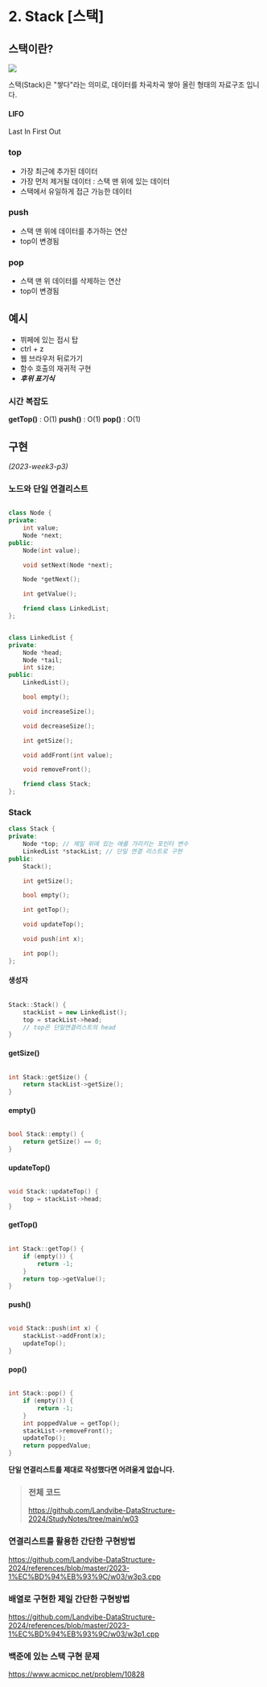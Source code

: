 # 2. Stack [스택]

## 스택이란?

![](https://velog.velcdn.com/images/genius00hwan/post/c9bf2ae1-b268-4824-868b-e165ea812982/image.png)

스택(Stack)은 "쌓다"라는 의미로, 데이터를 차곡차곡 쌓아 올린 형태의 자료구조 입니다.


#### LIFO
Last In First Out

### top
- 가장 최근에 추가된 데이터
- 가장 먼저 제거될 데이터
: 스택 맨 위에 있는 데이터
- 스택에서 유일하게 접근 가능한 데이터

### push
- 스택 맨 위에 데이터를 추가하는 연산
- top이 변경됨

### pop
- 스택 맨 위 데이터를 삭제하는 연산
- top이 변경됨

## 예시
- 뷔페에 있는 접시 탑
- ctrl + z
- 웹 브라우저 뒤로가기
- 함수 호출의 재귀적 구현
- _**후위 표기식**_

### 시간 복잡도
**getTop()** : O(1)
**push()** : O(1)
**pop()** : O(1)


## 구현
_(2023-week3-p3)_
### 노드와 단일 연결리스트
```cpp

class Node {
private:
    int value;
    Node *next;
public:
    Node(int value);

    void setNext(Node *next);

    Node *getNext();

    int getValue();

    friend class LinkedList;
};


class LinkedList {
private:
    Node *head;
    Node *tail;
    int size;
public:
    LinkedList();

    bool empty();

    void increaseSize();

    void decreaseSize();

    int getSize();

    void addFront(int value);

    void removeFront();

    friend class Stack;
};
```
### Stack
```cpp
class Stack {
private:
    Node *top; // 제일 위에 있는 애를 가리키는 포인터 변수
    LinkedList *stackList; // 단일 연결 리스트로 구현
public:
    Stack();

    int getSize();

    bool empty();

    int getTop();

    void updateTop();

    void push(int x);

    int pop();
};
```
#### 생성자
```cpp

Stack::Stack() {
    stackList = new LinkedList();
    top = stackList->head;
    // top은 단일연결리스트의 head
}
```
#### getSize()
```cpp

int Stack::getSize() {
    return stackList->getSize();
}

```
#### empty()
```cpp

bool Stack::empty() {
    return getSize() == 0;
}
```
#### updateTop()
```cpp

void Stack::updateTop() {
    top = stackList->head;
}
```
#### getTop()
```cpp

int Stack::getTop() {
    if (empty()) {
        return -1;
    }
    return top->getValue();
}
```
#### push()
```cpp

void Stack::push(int x) {
    stackList->addFront(x);
    updateTop();
}
```
#### pop()
```cpp

int Stack::pop() {
    if (empty()) {
        return -1;
    }
    int poppedValue = getTop();
    stackList->removeFront();
    updateTop();
    return poppedValue;
}
```
**단일 연결리스트를 제대로 작성했다면 어려울게 없습니다.**

>### 전체 코드
>https://github.com/Landvibe-DataStructure-2024/StudyNotes/tree/main/w03

### 연결리스트를 활용한 간단한 구현방법
https://github.com/Landvibe-DataStructure-2024/references/blob/master/2023-1%EC%BD%94%EB%93%9C/w03/w3p3.cpp
### 배열로 구현한 제일 간단한 구현방법
https://github.com/Landvibe-DataStructure-2024/references/blob/master/2023-1%EC%BD%94%EB%93%9C/w03/w3p1.cpp
### 백준에 있는 스택 구현 문제
https://www.acmicpc.net/problem/10828
